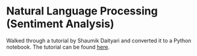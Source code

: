 # Natural Language Processing (Sentiment Analysis)

Walked through a tutorial by Shaumik Daityari and converted it to a Python notebook. The tutorial can be found [here](https://www.digitalocean.com/community/tutorials/how-to-perform-sentiment-analysis-in-python-3-using-the-natural-language-toolkit-nltk). 
